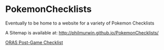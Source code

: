 # PokemonChecklists
Eventually to be home to a website for a variety of Pokemon Checklists

A Sitemap is available at:
http://philmurwin.github.io/PokemonChecklists/

[ORAS Post-Game Checklist](http://philmurwin.github.io/PokemonChecklists/src/oras_checklist.html)
